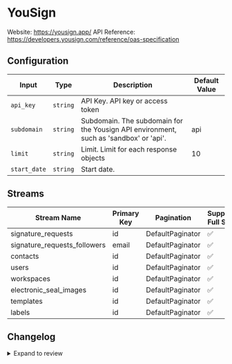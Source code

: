 # YouSign
Website: https://yousign.app/
API Reference: https://developers.yousign.com/reference/oas-specification

## Configuration

| Input | Type | Description | Default Value |
|-------|------|-------------|---------------|
| `api_key` | `string` | API Key. API key or access token |  |
| `subdomain` | `string` | Subdomain. The subdomain for the Yousign API environment, such as &#39;sandbox&#39; or &#39;api&#39;. | api |
| `limit` | `string` | Limit. Limit for each response objects | 10 |
| `start_date` | `string` | Start date.  |  |

## Streams
| Stream Name | Primary Key | Pagination | Supports Full Sync | Supports Incremental |
|-------------|-------------|------------|---------------------|----------------------|
| signature_requests | id | DefaultPaginator | ✅ |  ✅  |
| signature_requests_followers | email | DefaultPaginator | ✅ |  ❌  |
| contacts | id | DefaultPaginator | ✅ |  ✅  |
| users | id | DefaultPaginator | ✅ |  ✅  |
| workspaces | id | DefaultPaginator | ✅ |  ✅  |
| electronic_seal_images | id | DefaultPaginator | ✅ |  ✅  |
| templates | id | DefaultPaginator | ✅ |  ✅  |
| labels | id | DefaultPaginator | ✅ |  ✅  |

## Changelog

<details>
  <summary>Expand to review</summary>

| Version          | Date              | Pull Request | Subject        |
|------------------|-------------------|--------------|----------------|
| 0.0.22 | 2025-10-07 | [67249](https://github.com/airbytehq/airbyte/pull/67249) | Update dependencies |
| 0.0.21 | 2025-09-30 | [66851](https://github.com/airbytehq/airbyte/pull/66851) | Update dependencies |
| 0.0.20 | 2025-09-24 | [66465](https://github.com/airbytehq/airbyte/pull/66465) | Update dependencies |
| 0.0.19 | 2025-09-09 | [65741](https://github.com/airbytehq/airbyte/pull/65741) | Update dependencies |
| 0.0.18 | 2025-08-24 | [65444](https://github.com/airbytehq/airbyte/pull/65444) | Update dependencies |
| 0.0.17 | 2025-08-09 | [64852](https://github.com/airbytehq/airbyte/pull/64852) | Update dependencies |
| 0.0.16 | 2025-08-02 | [64402](https://github.com/airbytehq/airbyte/pull/64402) | Update dependencies |
| 0.0.15 | 2025-07-26 | [64075](https://github.com/airbytehq/airbyte/pull/64075) | Update dependencies |
| 0.0.14 | 2025-07-20 | [63688](https://github.com/airbytehq/airbyte/pull/63688) | Update dependencies |
| 0.0.13 | 2025-07-12 | [63169](https://github.com/airbytehq/airbyte/pull/63169) | Update dependencies |
| 0.0.12 | 2025-07-05 | [62714](https://github.com/airbytehq/airbyte/pull/62714) | Update dependencies |
| 0.0.11 | 2025-06-28 | [62242](https://github.com/airbytehq/airbyte/pull/62242) | Update dependencies |
| 0.0.10 | 2025-06-21 | [61770](https://github.com/airbytehq/airbyte/pull/61770) | Update dependencies |
| 0.0.9 | 2025-06-15 | [61180](https://github.com/airbytehq/airbyte/pull/61180) | Update dependencies |
| 0.0.8 | 2025-05-24 | [60737](https://github.com/airbytehq/airbyte/pull/60737) | Update dependencies |
| 0.0.7 | 2025-05-10 | [59977](https://github.com/airbytehq/airbyte/pull/59977) | Update dependencies |
| 0.0.6 | 2025-05-04 | [59534](https://github.com/airbytehq/airbyte/pull/59534) | Update dependencies |
| 0.0.5 | 2025-04-26 | [58953](https://github.com/airbytehq/airbyte/pull/58953) | Update dependencies |
| 0.0.4 | 2025-04-19 | [58569](https://github.com/airbytehq/airbyte/pull/58569) | Update dependencies |
| 0.0.3 | 2025-04-13 | [58043](https://github.com/airbytehq/airbyte/pull/58043) | Update dependencies |
| 0.0.2 | 2025-04-05 | [57376](https://github.com/airbytehq/airbyte/pull/57376) | Update dependencies |
| 0.0.1 | 2025-04-01 | [56951](https://github.com/airbytehq/airbyte/pull/56951) | Initial release by [@btkcodedev](https://github.com/btkcodedev) via Connector Builder |

</details>
